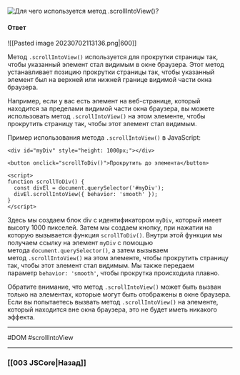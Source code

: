 ![Для чего используется метод `.scrollIntoView()`?](https://youtu.be/lZNWrW39ELM?t=682)

#### Ответ

![[Pasted image 20230702113136.png|600]]

Метод `.scrollIntoView()` используется для прокрутки страницы так, чтобы указанный элемент стал видимым в окне браузера. Этот метод устанавливает позицию прокрутки страницы так, чтобы указанный элемент был на верхней или нижней границе видимой части окна браузера.

Например, если у вас есть элемент на веб-странице, который находится за пределами видимой части окна браузера, вы можете использовать метод `.scrollIntoView()` на этом элементе, чтобы прокрутить страницу так, чтобы этот элемент стал видимым.

Пример использования метода `.scrollIntoView()` в JavaScript:

```
<div id="myDiv" style="height: 1000px;"></div>

<button onclick="scrollToDiv()">Прокрутить до элемента</button>

<script>
function scrollToDiv() {
  const divEl = document.querySelector('#myDiv');
  divEl.scrollIntoView({ behavior: 'smooth' });
}
</script>
```

Здесь мы создаем блок div с идентификатором `myDiv`, который имеет высоту 1000 пикселей. Затем мы создаем кнопку, при нажатии на которую вызывается функция `scrollToDiv()`. Внутри этой функции мы получаем ссылку на элемент `myDiv` с помощью метода `document.querySelector()`, а затем вызываем метод `.scrollIntoView()` на этом элементе, чтобы прокрутить страницу так, чтобы этот элемент стал видимым. Мы также передаем параметр `behavior: 'smooth'`, чтобы прокрутка происходила плавно.

Обратите внимание, что метод `.scrollIntoView()` может быть вызван только на элементах, которые могут быть отображены в окне браузера. Если вы попытаетесь вызвать метод `.scrollIntoView()` на элементе, который находится вне окна браузера, это не будет иметь никакого эффекта.

___
#DOM  #scrollIntoView

___

### [[003 JSCore|Назад]]